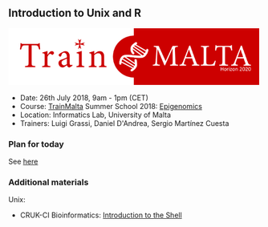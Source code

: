 
## Introduction to Unix and R

<img align="centre" src=img/trainmaltalogo.png width="500">

- Date: 26th July 2018, 9am - 1pm (CET)
- Course: [TrainMalta]((https://www.um.edu.mt/project/trainmalta)) Summer School 2018: [Epigenomics](https://www.um.edu.mt/project/trainmalta/notices/summerschool2018epigenomics)
- Location: Informatics Lab, University of Malta
- Trainers: Luigi Grassi, Daniel D'Andrea, Sergio Martínez Cuesta



### Plan for today

See [here](https://www.um.edu.mt/__data/assets/pdf_file/0006/358098/TrainMalta_SummerSchool_Programme-final.pdf)





### Additional materials

Unix:

- CRUK-CI Bioinformatics: [Introduction to the Shell](https://github.com/bioinformatics-core-shared-training/crukci-cluster-transition/blob/master/session1-shell.md)
